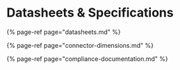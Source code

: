 # Datasheets & Specifications

{% page-ref page="datasheets.md" %}

{% page-ref page="connector-dimensions.md" %}

{% page-ref page="compliance-documentation.md" %}















